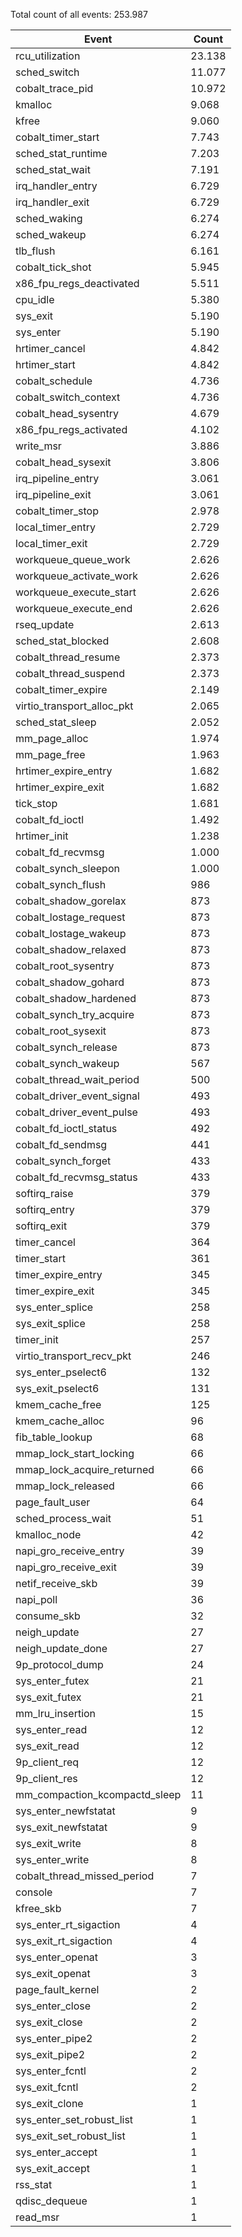 Total count of all events: 253.987

| Event | Count |
| --- | --- |
| rcu_utilization | 23.138 |
| sched_switch | 11.077 |
| cobalt_trace_pid | 10.972 |
| kmalloc | 9.068 |
| kfree | 9.060 |
| cobalt_timer_start | 7.743 |
| sched_stat_runtime | 7.203 |
| sched_stat_wait | 7.191 |
| irq_handler_entry | 6.729 |
| irq_handler_exit | 6.729 |
| sched_waking | 6.274 |
| sched_wakeup | 6.274 |
| tlb_flush | 6.161 |
| cobalt_tick_shot | 5.945 |
| x86_fpu_regs_deactivated | 5.511 |
| cpu_idle | 5.380 |
| sys_exit | 5.190 |
| sys_enter | 5.190 |
| hrtimer_cancel | 4.842 |
| hrtimer_start | 4.842 |
| cobalt_schedule | 4.736 |
| cobalt_switch_context | 4.736 |
| cobalt_head_sysentry | 4.679 |
| x86_fpu_regs_activated | 4.102 |
| write_msr | 3.886 |
| cobalt_head_sysexit | 3.806 |
| irq_pipeline_entry | 3.061 |
| irq_pipeline_exit | 3.061 |
| cobalt_timer_stop | 2.978 |
| local_timer_entry | 2.729 |
| local_timer_exit | 2.729 |
| workqueue_queue_work | 2.626 |
| workqueue_activate_work | 2.626 |
| workqueue_execute_start | 2.626 |
| workqueue_execute_end | 2.626 |
| rseq_update | 2.613 |
| sched_stat_blocked | 2.608 |
| cobalt_thread_resume | 2.373 |
| cobalt_thread_suspend | 2.373 |
| cobalt_timer_expire | 2.149 |
| virtio_transport_alloc_pkt | 2.065 |
| sched_stat_sleep | 2.052 |
| mm_page_alloc | 1.974 |
| mm_page_free | 1.963 |
| hrtimer_expire_entry | 1.682 |
| hrtimer_expire_exit | 1.682 |
| tick_stop | 1.681 |
| cobalt_fd_ioctl | 1.492 |
| hrtimer_init | 1.238 |
| cobalt_fd_recvmsg | 1.000 |
| cobalt_synch_sleepon | 1.000 |
| cobalt_synch_flush | 986 |
| cobalt_shadow_gorelax | 873 |
| cobalt_lostage_request | 873 |
| cobalt_lostage_wakeup | 873 |
| cobalt_shadow_relaxed | 873 |
| cobalt_root_sysentry | 873 |
| cobalt_shadow_gohard | 873 |
| cobalt_shadow_hardened | 873 |
| cobalt_synch_try_acquire | 873 |
| cobalt_root_sysexit | 873 |
| cobalt_synch_release | 873 |
| cobalt_synch_wakeup | 567 |
| cobalt_thread_wait_period | 500 |
| cobalt_driver_event_signal | 493 |
| cobalt_driver_event_pulse | 493 |
| cobalt_fd_ioctl_status | 492 |
| cobalt_fd_sendmsg | 441 |
| cobalt_synch_forget | 433 |
| cobalt_fd_recvmsg_status | 433 |
| softirq_raise | 379 |
| softirq_entry | 379 |
| softirq_exit | 379 |
| timer_cancel | 364 |
| timer_start | 361 |
| timer_expire_entry | 345 |
| timer_expire_exit | 345 |
| sys_enter_splice | 258 |
| sys_exit_splice | 258 |
| timer_init | 257 |
| virtio_transport_recv_pkt | 246 |
| sys_enter_pselect6 | 132 |
| sys_exit_pselect6 | 131 |
| kmem_cache_free | 125 |
| kmem_cache_alloc | 96 |
| fib_table_lookup | 68 |
| mmap_lock_start_locking | 66 |
| mmap_lock_acquire_returned | 66 |
| mmap_lock_released | 66 |
| page_fault_user | 64 |
| sched_process_wait | 51 |
| kmalloc_node | 42 |
| napi_gro_receive_entry | 39 |
| napi_gro_receive_exit | 39 |
| netif_receive_skb | 39 |
| napi_poll | 36 |
| consume_skb | 32 |
| neigh_update | 27 |
| neigh_update_done | 27 |
| 9p_protocol_dump | 24 |
| sys_enter_futex | 21 |
| sys_exit_futex | 21 |
| mm_lru_insertion | 15 |
| sys_enter_read | 12 |
| sys_exit_read | 12 |
| 9p_client_req | 12 |
| 9p_client_res | 12 |
| mm_compaction_kcompactd_sleep | 11 |
| sys_enter_newfstatat | 9 |
| sys_exit_newfstatat | 9 |
| sys_exit_write | 8 |
| sys_enter_write | 8 |
| cobalt_thread_missed_period | 7 |
| console | 7 |
| kfree_skb | 7 |
| sys_enter_rt_sigaction | 4 |
| sys_exit_rt_sigaction | 4 |
| sys_enter_openat | 3 |
| sys_exit_openat | 3 |
| page_fault_kernel | 2 |
| sys_enter_close | 2 |
| sys_exit_close | 2 |
| sys_enter_pipe2 | 2 |
| sys_exit_pipe2 | 2 |
| sys_enter_fcntl | 2 |
| sys_exit_fcntl | 2 |
| sys_exit_clone | 1 |
| sys_enter_set_robust_list | 1 |
| sys_exit_set_robust_list | 1 |
| sys_enter_accept | 1 |
| sys_exit_accept | 1 |
| rss_stat | 1 |
| qdisc_dequeue | 1 |
| read_msr | 1 |
